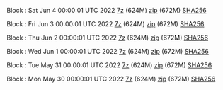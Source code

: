 Block : Sat Jun  4 00:00:01 UTC 2022 [7z](https://transfer.sh/0d8Fca/bootstrap.dat.20220604.7z) (624M) [zip](https://transfer.sh/rzpo8h/bootstrap.dat.20220604.zip) (672M) [SHA256](https://transfer.sh/wuhzxl/sha256.txt)

Block : Fri Jun  3 00:00:01 UTC 2022 [7z](https://transfer.sh/P9k7tQ/bootstrap.dat.20220603.7z) (624M) [zip](https://transfer.sh/rUQN40/bootstrap.dat.20220603.zip) (672M) [SHA256](https://transfer.sh/uM8HqG/sha256.txt)

Block : Thu Jun  2 00:00:01 UTC 2022 [7z](https://transfer.sh/hzNWbK/bootstrap.dat.20220602.7z) (624M) [zip](https://transfer.sh/ztFmaw/bootstrap.dat.20220602.zip) (672M) [SHA256](https://transfer.sh/BUIzep/sha256.txt)

Block : Wed Jun  1 00:00:01 UTC 2022 [7z](https://transfer.sh/Wcaubu/bootstrap.dat.20220601.7z) (624M) [zip](https://transfer.sh/cNkRY5/bootstrap.dat.20220601.zip) (672M) [SHA256](https://transfer.sh/ek6VEY/sha256.txt)

Block : Tue May 31 00:00:01 UTC 2022 [7z](https://transfer.sh/X9nYQo/bootstrap.dat.20220531.7z) (624M) [zip](https://transfer.sh/HkkJNw/bootstrap.dat.20220531.zip) (672M) [SHA256](https://transfer.sh/I3ngni/sha256.txt)

Block : Mon May 30 00:00:01 UTC 2022 [7z](https://transfer.sh/om7q2w/bootstrap.dat.20220530.7z) (624M) [zip](https://transfer.sh/p6RW9W/bootstrap.dat.20220530.zip) (672M) [SHA256](https://transfer.sh/GmW4pb/sha256.txt)
